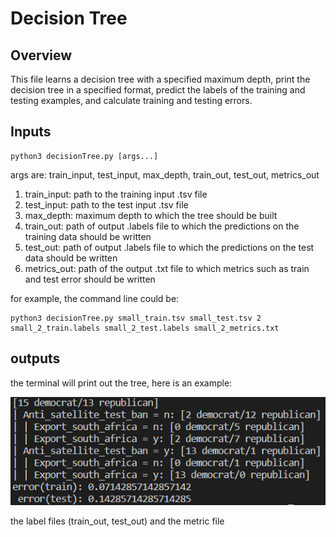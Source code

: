 # Decision Tree


## Overview

This file learns a decision
tree with a specified maximum depth, print the decision tree in a specified format, predict the labels of the
training and testing examples, and calculate training and testing errors.

## Inputs

```
python3 decisionTree.py [args...]
```

args are: train_input, test_input, max_depth, train_out, test_out, metrics_out

1. train_input: path to the training input .tsv file 
2. test_input: path to the test input .tsv file 
3. max_depth: maximum depth to which the tree should be built
4. train_out: path of output .labels file to which the predictions on the training data should
be written 
5. test_out: path of output .labels file to which the predictions on the test data should be
written
6. metrics_out: path of the output .txt file to which metrics such as train and test error should
be written

for example, the command line could be: 
```
python3 decisionTree.py small_train.tsv small_test.tsv 2 small_2_train.labels small_2_test.labels small_2_metrics.txt
```

## outputs
the terminal will print out the tree, here is an example:

![tree_sample](tree_example.png)


the label files (train_out, test_out) and the metric file


